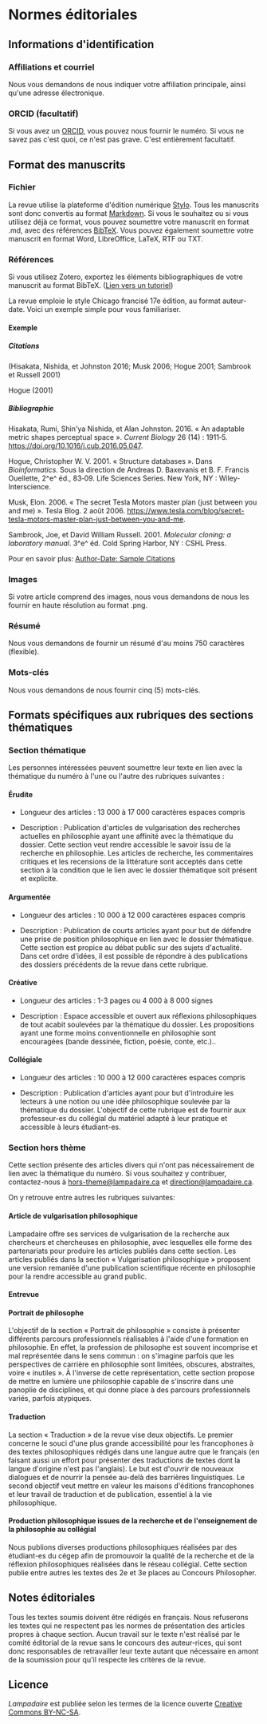 # Normes éditoriales

## Informations d'identification

### Affiliations et courriel

Nous vous demandons de nous indiquer votre affiliation principale, ainsi
qu'une adresse électronique.

### ORCID (facultatif)

Si vous avez un [ORCID](https://orcid.org/), vous pouvez nous fournir le numéro. Si vous ne savez
pas c'est quoi, ce n'est pas grave. C'est entièrement facultatif.

## Format des manuscrits

### Fichier

La revue utilise la plateforme d'édition numérique [Stylo](https://stylo.huma-num.fr). Tous les
manuscrits sont donc convertis au format [Markdown](https://en.wikipedia.org/wiki/Markdown). Si vous le souhaitez ou si
vous utilisez déjà ce format, vous pouvez soumettre votre manuscrit en
format .md, avec des références [BibTeX](https://pandoc.org/MANUAL.html#citation-syntax). Vous pouvez également soumettre votre
manuscrit en format Word, LibreOffice, LaTeX, RTF ou TXT.

### Références

Si vous utilisez Zotero, exportez les éléments bibliographiques de votre
manuscrit au format BibTeX. ([Lien vers un tutoriel](https://libguides.usask.ca/c.php?g=218034&p=1446406))

La revue emploie le style Chicago francisé 17e édition, au format
auteur-date. Voici un exemple simple pour vous familiariser.

#### Exemple

##### Citations

(Hisakata, Nishida, et Johnston 2016; Musk 2006; Hogue 2001; Sambrook et
Russell 2001)

Hogue (2001)

##### Bibliographie

Hisakata, Rumi, Shin'ya Nishida, et Alan Johnston. 2016. « An adaptable
metric shapes perceptual space ». *Current Biology* 26 (14) : 1911‑5.
<https://doi.org/10.1016/j.cub.2016.05.047>.

Hogue, Christopher W. V. 2001. « Structure databases ». Dans
*Bioinformatics*. Sous la direction de Andreas D. Baxevanis et B. F.
Francis Ouellette, 2^e^ éd., 83‑09. Life Sciences Series. New York, NY :
Wiley-Interscience.

Musk, Elon. 2006. « The secret Tesla Motors master plan (just between
you and me) ». Tesla Blog. 2 août 2006.
<https://www.tesla.com/blog/secret-tesla-motors-master-plan-just-between-you-and-me>.

Sambrook, Joe, et David William Russell. 2001. *Molecular cloning: a
laboratory manual*. 3^e^ éd. Cold Spring Harbor, NY : CSHL Press.

Pour en savoir plus: [Author-Date: Sample Citations](https://www.chicagomanualofstyle.org/tools_citationguide/citation-guide-2.html)

### Images

Si votre article comprend des images, nous vous demandons de nous les
fournir en haute résolution au format .png.

### Résumé

Nous vous demandons de fournir un résumé d'au moins 750 caractères
(flexible).

### Mots-clés

Nous vous demandons de nous fournir cinq (5) mots-clés.

## Formats spécifiques aux rubriques des sections thématiques

### Section thématique

Les personnes intéressées peuvent soumettre leur texte en lien avec la
thématique du numéro à l'une ou l'autre des rubriques suivantes :

#### Érudite

- Longueur des articles : 13 000 à 17 000 caractères espaces compris

- Description : Publication d'articles de vulgarisation des recherches
    actuelles en philosophie ayant une affinité avec la thématique du
    dossier. Cette section veut rendre accessible le savoir issu de la
    recherche en philosophie. Les articles de recherche, les
    commentaires critiques et les recensions de la littérature sont
    acceptés dans cette section à la condition que le lien avec le
    dossier thématique soit présent et explicite.

#### Argumentée

- Longueur des articles : 10 000 à 12 000 caractères espaces compris

- Description : Publication de courts articles ayant pour but de
    défendre une prise de position philosophique en lien avec le dossier
    thématique. Cette section est propice au débat public sur des sujets
    d'actualité. Dans cet ordre d'idées, il est possible de répondre à
    des publications des dossiers précédents de la revue dans cette
    rubrique.

#### Créative

- Longueur des articles : 1-3 pages ou 4 000 à 8 000 signes

- Description : Espace accessible et ouvert aux réflexions
    philosophiques de tout acabit soulevées par la thématique du
    dossier. Les propositions ayant une forme moins conventionnelle en
    philosophie sont encouragées (bande dessinée, fiction, poésie,
    conte, etc.)..

#### Collégiale

- Longueur des articles : 10 000 à 12 000 caractères espaces compris

- Description : Publication d'articles ayant pour but d'introduire les
    lecteurs à une notion ou une idée philosophique soulevée par la
    thématique du dossier. L'objectif de cette rubrique est de fournir
    aux professeur-es du collégial du matériel adapté à leur pratique et
    accessible à leurs étudiant-es.

### Section hors thème

Cette section présente des articles divers qui n'ont pas nécessairement
de lien avec la thématique du numéro. Si vous souhaitez y contribuer,
contactez-nous à [hors-theme@lampadaire.ca](mailto:hors-theme@lampadaire.ca) et [direction@lampadaire.ca](mailto:direction@lampadaire.ca).

On y retrouve entre autres les rubriques suivantes:

#### Article de vulgarisation philosophique

Lampadaire offre ses services de vulgarisation de la recherche aux
chercheurs et chercheuses en philosophie, avec lesquelles elle forme des
partenariats pour produire les articles publiés dans cette section. Les
articles publiés dans la section « Vulgarisation philosophique »
proposent une version remaniée d'une publication scientifique récente en
philosophie pour la rendre accessible au grand public.

#### Entrevue

#### Portrait de philosophe

L'objectif de la section « Portrait de philosophie » consiste à
présenter différents parcours professionnels réalisables à l'aide d'une
formation en philosophie. En effet, la profession de philosophe est
souvent incomprise et mal représentée dans le sens commun : on s'imagine
parfois que les perspectives de carrière en philosophie sont limitées,
obscures, abstraites, voire « inutiles ». À l'inverse de cette
représentation, cette section propose de mettre en lumière une
philosophie capable de s'inscrire dans une panoplie de disciplines, et
qui donne place à des parcours professionnels variés, parfois atypiques.

#### Traduction

La section « Traduction » de la revue vise deux objectifs. Le premier
concerne le souci d'une plus grande accessibilité pour les francophones
à des textes philosophiques rédigés dans une langue autre que le
français (en faisant aussi un effort pour présenter des traductions de
textes dont la langue d'origine n'est pas l'anglais). Le but est
d'ouvrir de nouveaux dialogues et de nourrir la pensée au-delà des
barrières linguistiques. Le second objectif veut mettre en valeur les
maisons d'éditions francophones et leur travail de traduction et de
publication, essentiel à la vie philosophique.

#### Production philosophique issues de la recherche et de l'enseignement de la philosophie au collégial

Nous publions diverses productions philosophiques réalisées par des
étudiant-es du cégep afin de promouvoir la qualité de la recherche et de
la réflexion philosophiques réalisées dans le réseau collégial. Cette
section publie entre autres les textes des 2e et 3e places au Concours
Philosopher.

## Notes éditoriales

Tous les textes soumis doivent être rédigés en français. Nous refuserons
les textes qui ne respectent pas les normes de présentation des articles
propres à chaque section. Aucun travail sur le texte n'est réalisé par
le comité éditorial de la revue sans le concours des auteur-rices, qui
sont donc responsables de retravailler leur texte autant que nécessaire
en amont de la soumission pour qu'il respecte les critères de la revue.

## Licence

*Lampadaire* est publiée selon les termes de la licence ouverte [Creative Commons BY-NC-SA](https://creativecommons.org/licenses/by-nc-sa/4.0/).
